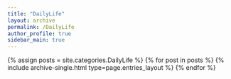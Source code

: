 ```yaml
---
title: "DailyLife"
layout: archive
permalink: /DailyLife
author_profile: true
sidebar_main: true
---
```



{% assign posts = site.categories.DailyLife %}
{% for post in posts %} {% include archive-single.html type=page.entries_layout %} {% endfor %}
